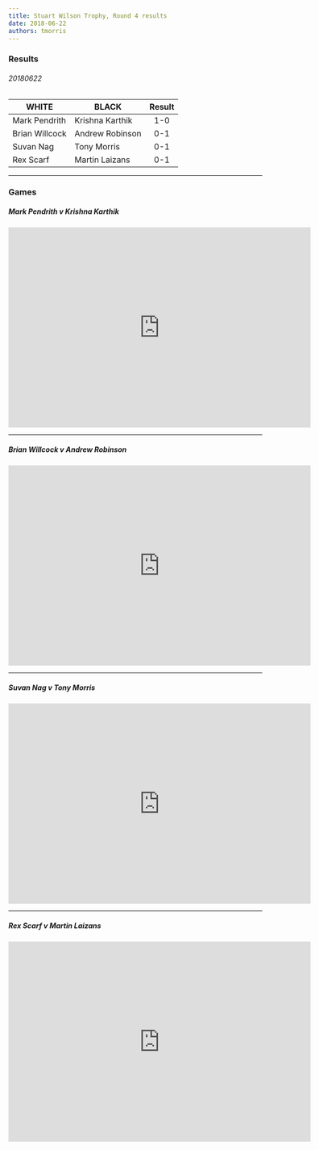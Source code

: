 ```yaml
---
title: Stuart Wilson Trophy, Round 4 results
date: 2018-06-22
authors: tmorris
---
```


### Results

###### 20180622

| WHITE           | BLACK           | Result      |
| --------------- | --------------- | :---------: |
| Mark Pendrith   | Krishna Karthik | 1-0         |
| Brian Willcock  | Andrew Robinson | 0-1         |
| Suvan Nag       | Tony Morris     | 0-1         |
| Rex Scarf       | Martin Laizans  | 0-1         |

----

### Games

##### Mark Pendrith v Krishna Karthik

<iframe src="https://lichess.org/embed/9LU2Rg54?theme=auto&amp;bg=auto" width=600 height=397 frameborder=0></iframe>

----

##### Brian Willcock v Andrew Robinson

<iframe src="https://lichess.org/embed/oLYifZDW?theme=auto&amp;bg=auto" width=600 height=397 frameborder=0></iframe>

----

##### Suvan Nag v Tony Morris

<iframe src="https://lichess.org/embed/Tf0fEDxy?theme=auto&amp;bg=auto" width=600 height=397 frameborder=0></iframe>

----

##### Rex Scarf v Martin Laizans

<iframe src="https://lichess.org/embed/jtYRXULk?theme=auto&amp;bg=auto" width=600 height=397 frameborder=0></iframe>
